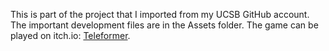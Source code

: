 
This is part of the project that I imported from my UCSB GitHub account. The important development files are in the Assets folder. The game can be played on itch.io: [Teleformer](https://qiruhu.itch.io/teleformer).
